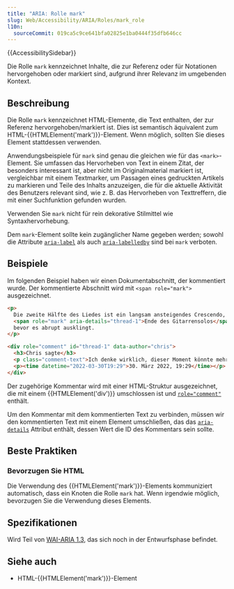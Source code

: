 ```yaml
---
title: "ARIA: Rolle mark"
slug: Web/Accessibility/ARIA/Roles/mark_role
l10n:
  sourceCommit: 019ca5c9ce641bfa02825e1ba0444f35dfb646cc
---
```


{{AccessibilitySidebar}}

Die Rolle `mark` kennzeichnet Inhalte, die zur Referenz oder für Notationen hervorgehoben oder markiert sind, aufgrund ihrer Relevanz im umgebenden Kontext.

## Beschreibung

Die Rolle `mark` kennzeichnet HTML-Elemente, die Text enthalten, der zur Referenz hervorgehoben/markiert ist. Dies ist semantisch äquivalent zum HTML-{{HTMLElement('mark')}}-Element. Wenn möglich, sollten Sie dieses Element stattdessen verwenden.

Anwendungsbeispiele für `mark` sind genau die gleichen wie für das `<mark>`-Element. Sie umfassen das Hervorheben von Text in einem Zitat, der besonders interessant ist, aber nicht im Originalmaterial markiert ist, vergleichbar mit einem Textmarker, um Passagen eines gedruckten Artikels zu markieren und Teile des Inhalts anzuzeigen, die für die aktuelle Aktivität des Benutzers relevant sind, wie z. B. das Hervorheben von Texttreffern, die mit einer Suchfunktion gefunden wurden.

Verwenden Sie `mark` nicht für rein dekorative Stilmittel wie Syntaxhervorhebung.

Dem `mark`-Element sollte kein zugänglicher Name gegeben werden; sowohl die Attribute [`aria-label`](/de/docs/Web/Accessibility/ARIA/Attributes/aria-label) als auch [`aria-labelledby`](/de/docs/Web/Accessibility/ARIA/Attributes/aria-labelledby) sind bei `mark` verboten.

## Beispiele

Im folgenden Beispiel haben wir einen Dokumentabschnitt, der kommentiert wurde. Der kommentierte Abschnitt wird mit `<span role="mark">` ausgezeichnet.

```html
<p>
  Die zweite Hälfte des Liedes ist ein langsam ansteigendes Crescendo, das am
  <span role="mark" aria-details="thread-1">Ende des Gitarrensolos</span> seinen Höhepunkt erreicht,
  bevor es abrupt ausklingt.
</p>

<div role="comment" id="thread-1" data-author="chris">
  <h3>Chris sagte</h3>
  <p class="comment-text">Ich denke wirklich, dieser Moment könnte mehr Cowbell vertragen.</p>
  <p><time datetime="2022-03-30T19:29">30. März 2022, 19:29</time></p>
</div>
```

Der zugehörige Kommentar wird mit einer HTML-Struktur ausgezeichnet, die mit einem {{HTMLElement('div')}} umschlossen ist und [`role="comment"`](/de/docs/Web/Accessibility/ARIA/Roles/comment_role) enthält.

Um den Kommentar mit dem kommentierten Text zu verbinden, müssen wir den kommentierten Text mit einem Element umschließen, das das [`aria-details`](/de/docs/Web/Accessibility/ARIA/Attributes/aria-details) Attribut enthält, dessen Wert die ID des Kommentars sein sollte.

## Beste Praktiken

### Bevorzugen Sie HTML

Die Verwendung des {{HTMLElement('mark')}}-Elements kommuniziert automatisch, dass ein Knoten die Rolle `mark` hat. Wenn irgendwie möglich, bevorzugen Sie die Verwendung dieses Elements.

## Spezifikationen

Wird Teil von [WAI-ARIA 1.3](https://w3c.github.io/aria/#mark), das sich noch in der Entwurfsphase befindet.

## Siehe auch

- HTML-{{HTMLElement('mark')}}-Element
